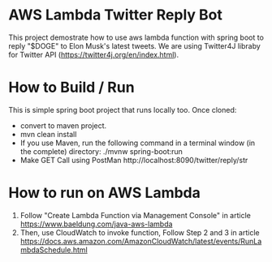 # AWS Lambda Twitter Reply Bot

This project demostrate how to use aws lambda function with spring boot to reply "$DOGE" to Elon Musk's latest tweets.
We are using Twitter4J libraby for Twitter API (https://twitter4j.org/en/index.html).


# How to Build / Run
This is simple spring boot project that runs locally too.
Once cloned:
  - convert to maven project.
  - mvn clean install
  - If you use Maven, run the following command in a terminal window (in the complete) directory:
    ./mvnw spring-boot:run 
  - Make GET Call using PostMan http://localhost:8090/twitter/reply/str

# How to run on AWS Lambda
 1. Follow "Create Lambda Function via Management Console" in article https://www.baeldung.com/java-aws-lambda
 2. Then, use CloudWatch to invoke function, Follow Step 2 and 3 in article https://docs.aws.amazon.com/AmazonCloudWatch/latest/events/RunLambdaSchedule.html
    
